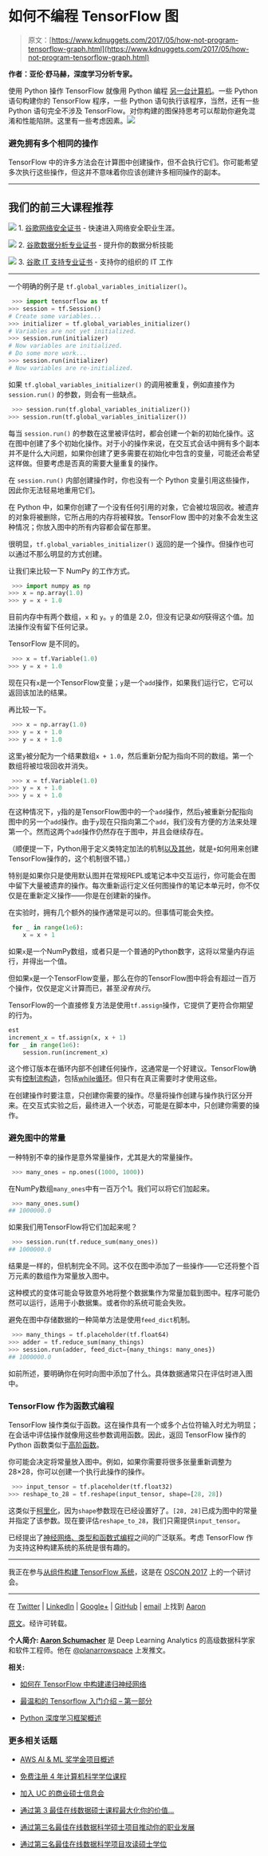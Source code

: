 # 如何不编程 TensorFlow 图

> 原文：[https://www.kdnuggets.com/2017/05/how-not-program-tensorflow-graph.html](https://www.kdnuggets.com/2017/05/how-not-program-tensorflow-graph.html)

**作者：亚伦·舒马赫，深度学习分析专家。**

使用 Python 操作 TensorFlow 就像用 Python 编程 [另一台计算机](http://planspace.org/20170328-tensorflow_as_a_distributed_virtual_machine/)。一些 Python 语句构建你的 TensorFlow 程序，一些 Python 语句执行该程序，当然，还有一些 Python 语句完全不涉及 TensorFlow。对你构建的图保持思考可以帮助你避免混淆和性能陷阱。这里有一些考虑因素。![](../Images/e09c1745abd025c932b954fd964eedfb.png)

### 避免拥有多个相同的操作

TensorFlow 中的许多方法会在计算图中创建操作，但不会执行它们。你可能希望多次执行这些操作，但这并不意味着你应该创建许多相同操作的副本。

* * *

## 我们的前三大课程推荐

![](../Images/0244c01ba9267c002ef39d4907e0b8fb.png) 1\. [谷歌网络安全证书](https://www.kdnuggets.com/google-cybersecurity) - 快速进入网络安全职业生涯。

![](../Images/e225c49c3c91745821c8c0368bf04711.png) 2\. [谷歌数据分析专业证书](https://www.kdnuggets.com/google-data-analytics) - 提升你的数据分析技能

![](../Images/0244c01ba9267c002ef39d4907e0b8fb.png) 3\. [谷歌 IT 支持专业证书](https://www.kdnuggets.com/google-itsupport) - 支持你的组织的 IT 工作

* * *

一个明确的例子是 `tf.global_variables_initializer()`。

```py
 >>> import tensorflow as tf
>>> session = tf.Session()
# Create some variables...
>>> initializer = tf.global_variables_initializer()
# Variables are not yet initialized.
>>> session.run(initializer)
# Now variables are initialized.
# Do some more work...
>>> session.run(initializer)
# Now variables are re-initialized.
```

如果 `tf.global_variables_initializer()` 的调用被重复，例如直接作为 `session.run()` 的参数，则会有一些缺点。

```py
 >>> session.run(tf.global_variables_initializer())
>>> session.run(tf.global_variables_initializer())
```

每当 `session.run()` 的参数在这里被评估时，都会创建一个新的初始化操作。这在图中创建了多个初始化操作。对于小的操作来说，在交互式会话中拥有多个副本并不是什么大问题，如果你创建了更多需要在初始化中包含的变量，可能还会希望这样做。但要考虑是否真的需要大量重复的操作。

在 `session.run()` 内部创建操作时，你也没有一个 Python 变量引用这些操作，因此你无法轻易地重用它们。

在 Python 中，如果你创建了一个没有任何引用的对象，它会被垃圾回收。被遗弃的对象将被删除，它所占用的内存将被释放。TensorFlow 图中的对象不会发生这种情况；你放入图中的所有内容都会留在那里。

很明显，`tf.global_variables_initializer()` 返回的是一个操作。但操作也可以通过不那么明显的方式创建。

让我们来比较一下 NumPy 的工作方式。

```py
 >>> import numpy as np
>>> x = np.array(1.0)
>>> y = x + 1.0
```

目前内存中有两个数组，`x` 和 `y`。`y` 的值是 2.0，但没有记录*如何*获得这个值。加法操作没有留下任何记录。

TensorFlow 是不同的。

```py
 >>> x = tf.Variable(1.0)
>>> y = x + 1.0
```

现在只有`x`是一个TensorFlow变量；`y`是一个`add`操作，如果我们运行它，它可以返回该加法的结果。

再比较一下。

```py
 >>> x = np.array(1.0)
>>> y = x + 1.0
>>> y = x + 1.0
```

这里`y`被分配为一个结果数组`x + 1.0`，然后重新分配为指向不同的数组。第一个数组将被垃圾回收并消失。

```py
 >>> x = tf.Variable(1.0)
>>> y = x + 1.0
>>> y = x + 1.0
```

在这种情况下，`y`指的是TensorFlow图中的一个`add`操作，然后`y`被重新分配指向图中的另一个`add`操作。由于`y`现在只指向第二个`add`，我们没有方便的方法来处理第一个。然而这两个`add`操作仍然存在于图中，并且会继续存在。

（顺便提一下，Python用于定义类特定加法的机制[以及其他](http://www.python-course.eu/python3_magic_methods.php)，就是`+`如何用来创建TensorFlow操作的，这个机制很不错。）

特别是如果你只是使用默认图并在常规REPL或笔记本中交互运行，你可能会在图中留下大量被遗弃的操作。每次重新运行定义任何图操作的笔记本单元时，你不仅仅是在重新定义操作——你是在创建新的操作。

在实验时，拥有几个额外的操作通常是可以的。但事情可能会失控。

```py
 for _ in range(1e6):
    x = x + 1
```

如果`x`是一个NumPy数组，或者只是一个普通的Python数字，这将以常量内存运行，并得出一个值。

但如果`x`是一个TensorFlow变量，那么在你的TensorFlow图中将会有超过一百万个操作，仅仅是定义计算而已，甚至*没有执行*。

TensorFlow的一个直接修复方法是使用`tf.assign`操作，它提供了更符合你期望的行为。

```py
est
increment_x = tf.assign(x, x + 1)
for _ in range(1e6):
    session.run(increment_x)
```

这个修订版本在循环内部不创建任何操作，这通常是一个好建议。TensorFlow确实有[控制流构造](https://www.tensorflow.org/api_guides/python/control_flow_ops)，包括[while循环](https://www.tensorflow.org/api_docs/python/tf/while_loop)。但只有在真正需要时才使用这些。

在创建操作时要注意，只创建你需要的操作。尽量将操作创建与操作执行区分开来。在交互式实验之后，最终进入一个状态，可能是在脚本中，只创建你需要的操作。

### 避免图中的常量

一种特别不幸的操作是意外常量操作，尤其是大的常量操作。

```py
 >>> many_ones = np.ones((1000, 1000))
```

在NumPy数组`many_ones`中有一百万个1。我们可以将它们加起来。

```py
 >>> many_ones.sum()
## 1000000.0
```

如果我们用TensorFlow将它们加起来呢？

```py
 >>> session.run(tf.reduce_sum(many_ones))
## 1000000.0
```

结果是一样的，但机制完全不同。这不仅在图中添加了一些操作——它还将整个百万元素的数组作为常量放入图中。

这种模式的变体可能会导致意外地将整个数据集作为常量加载到图中。程序可能仍然可以运行，适用于小数据集。或者你的系统可能会失败。

避免在图中存储数据的一种简单方法是使用`feed_dict`机制。

```py
 >>> many_things = tf.placeholder(tf.float64)
>>> adder = tf.reduce_sum(many_things)
>>> session.run(adder, feed_dict={many_things: many_ones})
## 1000000.0
```

如前所述，要明确你在何时向图中添加了什么。具体数据通常只在评估时进入图中。

### TensorFlow 作为函数式编程

TensorFlow 操作类似于函数。这在操作具有一个或多个占位符输入时尤为明显；在会话中评估操作就像用这些参数调用函数。因此，返回 TensorFlow 操作的 Python 函数类似于[高阶函数](https://en.wikipedia.org/wiki/Higher-order_function)。

你可能会决定将常量放入图中。例如，如果你需要将很多张量重新调整为 28×28，你可以创建一个执行此操作的操作。

```py
 >>> input_tensor = tf.placeholder(tf.float32)
>>> reshape_to_28 = tf.reshape(input_tensor, shape=[28, 28])
```

这类似于[柯里化](https://en.wikipedia.org/wiki/Currying)，因为`shape`参数现在已经设置好了。`[28, 28]`已成为图中的常量并指定了该参数。现在要评估`reshape_to_28`，我们只需提供`input_tensor`。

已经提出了[神经网络、类型和函数式编程](http://colah.github.io/posts/2015-09-NN-Types-FP/)之间的广泛联系。考虑 TensorFlow 作为支持这种构建系统的系统是很有趣的。

* * *

我正在参与[从组件构建 TensorFlow 系统](http://conferences.oreilly.com/oscon/oscon-tx/public/schedule/detail/57823)，这是在 [OSCON 2017](https://conferences.oreilly.com/oscon/oscon-tx) 上的一个研讨会。

* * *

在 [Twitter](https://twitter.com/planarrowspace) | [LinkedIn](https://www.linkedin.com/in/ajschumacher) | [Google+](https://plus.google.com/112658546306232777448/) | [GitHub](https://github.com/ajschumacher) | [email](mailto:ajschumacher@gmail.com) 上找到 [Aaron](http://planspace.org/aaron/)

[原文](http://planspace.org/20170404-how_not_to_program_the_tensorflow_graph/)。经许可转载。

**个人简介: [Aaron Schumacher](https://www.linkedin.com/in/ajschumacher/)** 是 Deep Learning Analytics 的高级数据科学家和软件工程师。他在 [@planarrowspace](https://twitter.com/planarrowspace) 上发推文。

**相关:**

+   [如何在 TensorFlow 中构建递归神经网络](/2017/04/build-recurrent-neural-network-tensorflow.html)

+   [最温和的 Tensorflow 入门介绍 – 第一部分](/2016/08/gentlest-introduction-tensorflow-part-1.html)

+   [Python 深度学习框架概述](/2017/02/python-deep-learning-frameworks-overview.html)

### 更多相关话题

+   [AWS AI & ML 奖学金项目概述](https://www.kdnuggets.com/2022/09/aws-ai-ml-scholarship-program-overview.html)

+   [免费注册 4 年计算机科学学位课程](https://www.kdnuggets.com/enroll-in-a-4-year-computer-science-degree-program-for-free)

+   [加入 UC 的商业硕士信息会](https://www.kdnuggets.com/2022/10/ucincinnati-join-ucs-information-session-masters-business-analytics-program.html)

+   [通过第 3 最佳在线数据硕士课程最大化你的价值…](https://www.kdnuggets.com/2023/05/bay-path-maximize-value-online-masters-data-science.html)

+   [通过第三名最佳在线数据科学硕士项目推动你的职业发展](https://www.kdnuggets.com/2023/07/bay-path-advance-career-3rd-best-online-masters-data-science-program.html)

+   [通过第三名最佳在线数据科学项目攻读硕士学位](https://www.kdnuggets.com/2023/09/bay-path-pursue-masters-data-science-3rd-best-online-program)
